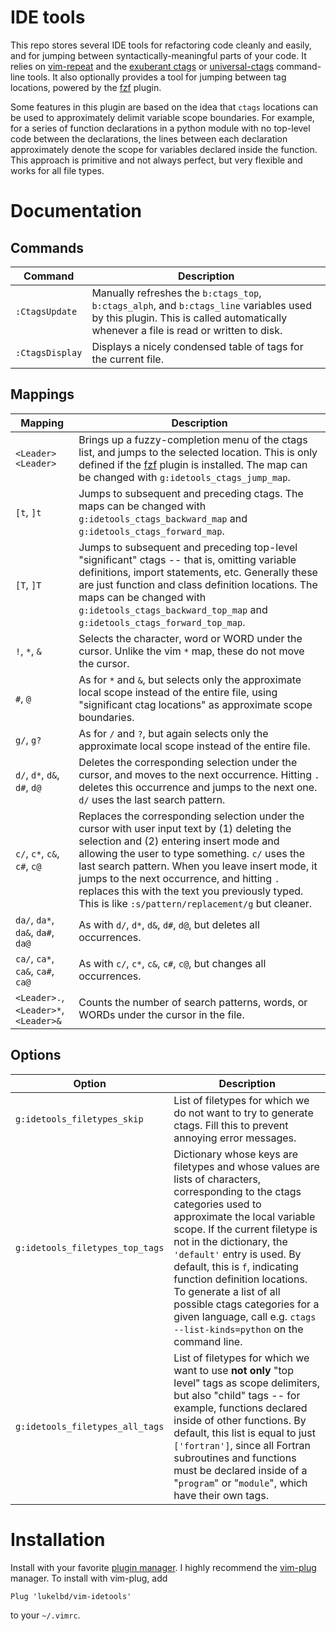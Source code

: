 IDE tools
=========

This repo stores several IDE tools for refactoring code cleanly and easily, and for
jumping between syntactically-meaningful parts of your code.  It relies on
[vim-repeat](https://github.com/tpope/vim-repeat) and the
[exuberant ctags](http://ctags.sourceforge.net/)
or [universal-ctags](https://docs.ctags.io/en/latest/index.html) command-line tools.
It also optionally provides a tool for jumping between tag locations, powered by the
[fzf](https://github.com/junegunn/fzf) plugin.

Some features in this plugin are based on the idea that `ctags` locations can be used to
approximately delimit variable scope boundaries.  For example, for a series of function
declarations in a python module with no top-level code between the declarations, the
lines between each declaration approximately denote the scope for variables declared
inside the function.  This approach is primitive and not always perfect, but very
flexible and works for all file types.

Documentation
=============

Commands
--------

| Command | Description |
| ---- | ---- |
| `:CtagsUpdate` | Manually refreshes the `b:ctags_top`, `b:ctags_alph`, and `b:ctags_line` variables used by this plugin. This is called automatically whenever a file is read or written to disk. |
| `:CtagsDisplay` |  Displays a nicely condensed table of tags for the current file. |

Mappings
--------

| Mapping | Description |
| ---- | ---- |
| `<Leader><Leader>` | Brings up a fuzzy-completion menu of the ctags list, and jumps to the selected location. This is only defined if the [fzf](https://github.com/junegunn/fzf) plugin is installed. The map can be changed with `g:idetools_ctags_jump_map`. |
| `[t`, `]t` | Jumps to subsequent and preceding ctags. The maps can be changed with `g:idetools_ctags_backward_map` and `g:idetools_ctags_forward_map`. |
| `[T`, `]T` | Jumps to subsequent and preceding top-level "significant" ctags -- that is, omitting variable definitions, import statements, etc. Generally these are just function and class definition locations. The maps can be changed with `g:idetools_ctags_backward_top_map` and `g:idetools_ctags_forward_top_map`. |
| `!`, `*`, `&` | Selects the character, word or WORD under the cursor. Unlike the vim `*` map, these do not move the cursor. |
| `#`, `@` | As for `*` and `&`, but selects only the approximate local scope instead of the entire file, using "significant ctag locations" as approximate scope boundaries.
| `g/`, `g?` | As for `/` and `?`, but again selects only the approximate local scope instead of the entire file.
| `d/`, `d*`, `d&`, `d#`, `d@` | Deletes the corresponding selection under the cursor, and moves to the next occurrence.  Hitting `.` deletes this occurrence and jumps to the next one. `d/` uses the last search pattern.
| `c/`, `c*`, `c&`, `c#`, `c@` | Replaces the corresponding selection under the cursor with user input text by (1) deleting the selection and (2) entering insert mode and allowing the user to type something. `c/` uses the last search pattern. When you leave insert mode, it jumps to the next occurrence, and hitting `.` replaces this with the text you previously typed. This is like `:s/pattern/replacement/g` but cleaner.
| `da/`, `da*`, `da&`, `da#`, `da@` | As with `d/`, `d*`, `d&`, `d#`, `d@`, but deletes all occurrences.
| `ca/`, `ca*`, `ca&`, `ca#`, `ca@` | As with `c/`, `c*`, `c&`, `c#`, `c@`, but changes all occurrences.
| `<Leader>.`, `<Leader>*`, `<Leader>&` | Counts the number of search patterns, words, or WORDs under the cursor in the file. |

Options
-------

| Option | Description |
| ---- | ---- |
| `g:idetools_filetypes_skip` | List of filetypes for which we do not want to try to generate ctags. Fill this to prevent annoying error messages. |
| `g:idetools_filetypes_top_tags` | Dictionary whose keys are filetypes and whose values are lists of characters, corresponding to the ctags categories used to approximate the local variable scope.  If the current filetype is not in the dictionary, the `'default'` entry is used. By default, this is `f`, indicating function definition locations. To generate a list of all possible ctags categories for a given language, call e.g. `ctags --list-kinds=python` on the command line. |
| `g:idetools_filetypes_all_tags` | List of filetypes for which we want to use **not only** "top level" tags as scope delimiters, but also "child" tags -- for example, functions declared inside of other functions. By default, this list is equal to just `['fortran']`, since all Fortran subroutines and functions must be declared inside of a "`program`" or "`module`", which have their own tags. |

Installation
============

Install with your favorite [plugin manager](https://vi.stackexchange.com/q/388/8084).
I highly recommend the [vim-plug](https://github.com/junegunn/vim-plug) manager.
To install with vim-plug, add
```
Plug 'lukelbd/vim-idetools'
```
to your `~/.vimrc`.
